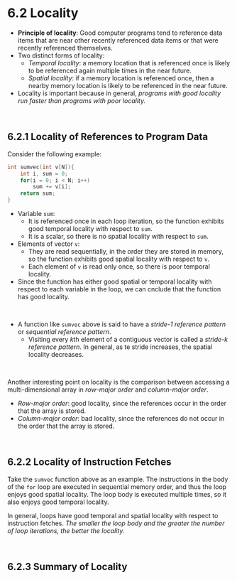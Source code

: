 # 6.2 Locality

- **Principle of locality**: Good computer programs tend to reference data items that are near other recently referenced data items or that were recently referenced themselves.
- Two distinct forms of locality:
  - *Temporal locality*: a memory location that is referenced once is likely to be referenced again multiple times in the near future.
  - *Spatial locality*: if a memory location is referenced once, then a nearby memory location is likely to be referenced in the near future.
- Locality is important because in general, *programs with good locality run faster than programs with poor locality.*

<br>

## 6.2.1 Locality of References to Program Data

Consider the following example:

```c
int sumvec(int v[N]){
    int i, sum = 0;
    for(i = 0; i < N; i++)
        sum += v[i];
    return sum;
}
```

- Variable `sum`:
  - It is referenced once in each loop iteration, so the function exhibits good temporal locality with respect to `sum`.
  - It is a scalar, so there is no spatial locality with respect to `sum`.
- Elements of vector `v`:
  - They are read sequentially, in the order they are stored in memory, so the function exhibits good spatial locality with respect to `v`.
  - Each element of `v` is read only once, so there is poor temporal locality.
- Since the function has either good spatial or temporal locality with respect to each variable in the loop, we can cnclude that the function has good locality.

<br>

- A function like `sumvec` above is said to have a *stride-1 reference pattern* or *sequential reference pattern*.
  - Visiting every *k*th element of a contiguous vector is called a *stride-k reference pattern*. In general, as te stride increases, the spatial locality decreases.

<br>

Another interesting point on locality is the comparison between accessing a multi-dimensional array in *row-major order* and *column-major order*. 

- *Row-major order*: good locality, since the references occur in the order that the array is stored.
- *Column-major order*: bad locality, since the references do not occur in the order that the array is stored.

<br>

## 6.2.2 Locality of Instruction Fetches

Take the `sumvec` function above as an example. The instructions in the body of the `for` loop are executed in sequential memory order, and thus the loop enjoys good spatial locality. The loop body is executed multiple times, so it also enjoys good temporal locality.

In general, loops have good temporal and spatial locality with respect to instruction fetches. *The smaller the loop body and the greater the number of loop iterations, the better the locality.*

<br>

## 6.2.3 Summary of Locality

